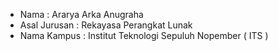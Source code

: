 - Nama : Ararya Arka Anugraha
- Asal Jurusan : Rekayasa Perangkat Lunak
- Nama Kampus : Institut Teknologi Sepuluh Nopember ( ITS )
